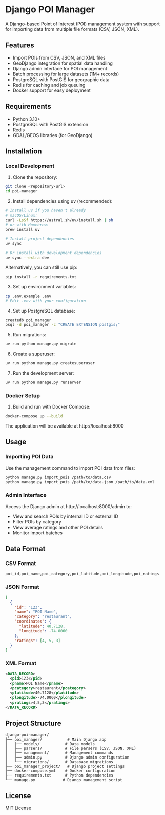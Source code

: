 # Django POI Manager

A Django-based Point of Interest (POI) management system with support for importing data from multiple file formats (CSV, JSON, XML).

## Features

- Import POIs from CSV, JSON, and XML files
- GeoDjango integration for spatial data handling
- Django admin interface for POI management
- Batch processing for large datasets (1M+ records)
- PostgreSQL with PostGIS for geographic data
- Redis for caching and job queuing
- Docker support for easy deployment

## Requirements

- Python 3.10+
- PostgreSQL with PostGIS extension
- Redis
- GDAL/GEOS libraries (for GeoDjango)

## Installation

### Local Development

1. Clone the repository:
```bash
git clone <repository-url>
cd poi-manager
```

2. Install dependencies using uv (recommended):
```bash
# Install uv if you haven't already
# macOS/Linux:
curl -LsSf https://astral.sh/uv/install.sh | sh
# or with Homebrew:
brew install uv

# Install project dependencies
uv sync

# Or install with development dependencies
uv sync --extra dev
```

Alternatively, you can still use pip:
```bash
pip install -r requirements.txt
```

3. Set up environment variables:
```bash
cp .env.example .env
# Edit .env with your configuration
```

4. Set up PostgreSQL database:
```bash
createdb poi_manager
psql -d poi_manager -c "CREATE EXTENSION postgis;"
```

5. Run migrations:
```bash
uv run python manage.py migrate
```

6. Create a superuser:
```bash
uv run python manage.py createsuperuser
```

7. Run the development server:
```bash
uv run python manage.py runserver
```

### Docker Setup

1. Build and run with Docker Compose:
```bash
docker-compose up --build
```

The application will be available at http://localhost:8000

## Usage

### Importing POI Data

Use the management command to import POI data from files:

```bash
python manage.py import_pois /path/to/data.csv
python manage.py import_pois /path/to/data.json /path/to/data.xml
```

### Admin Interface

Access the Django admin at http://localhost:8000/admin to:
- View and search POIs by internal ID or external ID
- Filter POIs by category
- View average ratings and other POI details
- Monitor import batches

## Data Format

### CSV Format
```csv
poi_id,poi_name,poi_category,poi_latitude,poi_longitude,poi_ratings
```

### JSON Format
```json
[
  {
    "id": "123",
    "name": "POI Name",
    "category": "restaurant",
    "coordinates": {
      "latitude": 40.7128,
      "longitude": -74.0060
    },
    "ratings": [4, 5, 3]
  }
]
```

### XML Format
```xml
<DATA_RECORD>
  <pid>123</pid>
  <pname>POI Name</pname>
  <pcategory>restaurant</pcategory>
  <platitude>40.7128</platitude>
  <plongitude>-74.0060</plongitude>
  <pratings>4,5,3</pratings>
</DATA_RECORD>
```

## Project Structure

```
django-poi-manager/
├── poi_manager/           # Main Django app
│   ├── models/           # Data models
│   ├── parsers/          # File parsers (CSV, JSON, XML)
│   ├── management/       # Management commands
│   ├── admin.py          # Django admin configuration
│   └── migrations/       # Database migrations
├── poi_manager_project/   # Django project settings
├── docker-compose.yml    # Docker configuration
├── requirements.txt      # Python dependencies
└── manage.py            # Django management script
```

## License

MIT License
